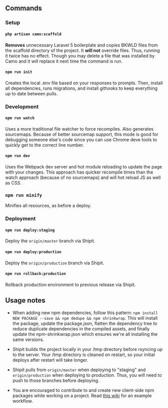 ## Commands

### Setup

#### `php artisan camo:scaffold`

**Removes** unnecessary Laravel 5 boilerplate and copies BKWLD files from the scaffold directory of the project.  It **will not** override files.  Thus, running it twice has no effect.  Though you may delete a file that was installed by Camo and it will replace it next time the command is run.

#### `npm run init`

Creates the local .env file based on your responses to prompts.  Then, install all dependencies, runs migrations, and install githooks to keep everything up to date between pulls.


### Development

#### `npm run watch`

Uses a more traditional file watcher to force recompiles.  Also generates sourcemaps.  Because of better sourcemap support, this mode is good for debugging someone else's code since you can use Chrome deve tools to quickly get to the correct line number.

#### `npm run dev`

Uses the Webpack dev server and hot module reloading to update the page with your changes.  This approach has quicker recompile times than the watch approach (because of no sourcemaps) and will hot reload JS as well as CSS.

### `npm run minify`

Minifies all resources, as before a deploy.


### Deployment

#### `npm run deploy:staging`

Deploy the `origin/master` branch via Shipit.

#### `npm run deploy:production`

Deploy the `origin/production` branch via Shipit.

#### `npm run rollback:production`

Rollback production environment to previous release via Shipit.


## Usage notes

- When adding new npm dependencies, follow this pattern: `npm install NEW PACKAGE --save && npm dedupe && npm shrinkwrap`.  This will install the package, update the package.json, flatten the dependency tree to reduce duplicate dependencies in the compiled assets, and finally update the npm-shrinkwrap.json which ensures we're all installing the same versions.

- Shipit builds the project locally in your /tmp directory before rsyncing up to the server. Your /tmp directory is cleaned on restart, so your initial deploys after restart will take longer.

- Shipit pulls from `origin/master` when deploying to "staging" and `origin/production` when deploying to production.  Thus, you will need to push to those branches before deploying.

- You are encouraged to contribute to and create new client-side npm packages while working on a project.  Read [this wiki](https://github.com/BKWLD/camo/wiki/Workbenching-npm-packages) for an example workflow.
